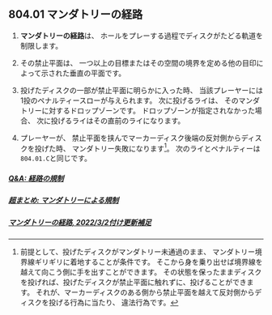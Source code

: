 ## 804.01 マンダトリーの経路

1. **マンダトリーの経路**は、
ホールをプレーする過程でディスクがたどる軌道を制限します。

1. その禁止平面は、
一つ以上の目標またはその空間の境界を定める他の目印によって示された垂直の平面です。

1. 投げたディスクの一部が禁止平面に明らかに入った時、
当該プレーヤーには1投のペナルティースローが与えられます。
次に投げるライは、
そのマンダトリーに対するドロップゾーンです。
ドロップゾーンが指定されなかった場合、
次に投げるライはその直前のライになります。

1. プレーヤーが、
禁止平面を挟んでマーカーディスク後端の反対側からディスクを投げた時、
マンダトリー失敗になります[^80401.1]。
次のライとペナルティーは`804.01.C`と同じです。

##### [Q&A: 経路の規制](qa-man)
##### [超まとめ: マンダトリーによる規制](mandatory)
##### [マンダトリーの経路, 2022/3/2付け更新補足](https://docs.google.com/presentation/d/e/2PACX-1vSiGej3PzUmYvI-gD5ylHzCo_ixT3W7UpntrLrqsZIOx-D4vW0lrYNmKDUuzqFqYXMyM4t_2wPDdwjV/pub?start=false&loop=false&delayms=3000)

[^80401.1]: 前提として、投げたディスクがマンダトリー未通過のまま、
マンダトリー境界線ギリギリに着地することが条件です。
そこから身を乗り出せば境界線を越えて向こう側に手を出すことができます。
その状態を保ったままディスクを投げれば、投げたディスクが禁止平面に触れずに、投げることができます。
それが、マーカーディスクのある側から禁止平面を越えて反対側からディスクを投げる行為に当たり、
違法行為です。
